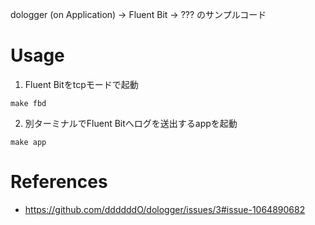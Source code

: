 dologger (on Application) -> Fluent Bit -> ??? のサンプルコード


# Usage

1. Fluent Bitをtcpモードで起動

```console
make fbd
```

2. 別ターミナルでFluent Bitへログを送出するappを起動

```console
make app
```

# References

- https://github.com/ddddddO/dologger/issues/3#issue-1064890682
